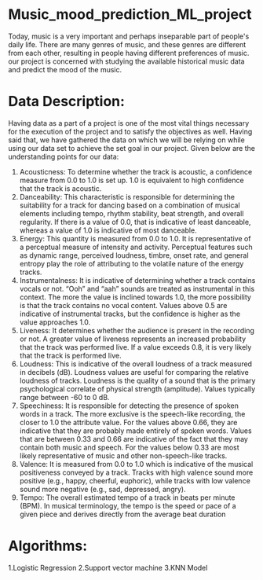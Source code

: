 # Music_mood_prediction_ML_project
Today, music is a very important and perhaps inseparable part of people's daily life. There 
are many genres of music, and these genres are different from each other, resulting in 
people having different preferences of music.
our project is concerned with studying the available historical music data and predict the mood of the music.

# Data Description: 
Having data as a part of a project is one of the most vital things necessary for the execution 
of the project and to satisfy the objectives as well. Having said that, we have gathered the 
data on which we will be relying on while using our data set to achieve the set goal in our 
project. Given below are the understanding points for our data:
1. Acousticness: To determine whether the track is acoustic, a confidence measure from 0.0 
to 1.0 is set up. 1.0 is equivalent to high confidence that the track is acoustic. 
2. Danceability: This characteristic is responsible for determining the suitability for a track for 
dancing based on a combination of musical elements including tempo, rhythm stability, beat 
strength, and overall regularity. If there is a value of 0.0, that is indicative of least danceable, 
whereas a value of 1.0 is indicative of most danceable. 
3. Energy: This quantity is measured from 0.0 to 1.0. It is representative of a perceptual 
measure of intensity and activity. Perceptual features such as dynamic range, perceived 
loudness, timbre, onset rate, and general entropy play the role of attributing to the volatile 
nature of the energy tracks.
4. Instrumentalness: It is indicative of determining whether a track contains vocals or not. 
“Ooh” and “aah” sounds are treated as instrumental in this context. The more the value is 
inclined towards 1.0, the more possibility is that the track contains no vocal content. Values 
above 0.5 are indicative of instrumental tracks, but the confidence is higher as the value 
approaches 1.0.
5. Liveness: It determines whether the audience is present in the recording or not. A greater 
value of liveness represents an increased probability that the track was performed live. If a 
value exceeds 0.8, it is very likely that the track is performed live.
6. Loudness: This is indicative of the overall loudness of a track measured in decibels (dB). 
Loudness values are useful for comparing the relative loudness of tracks. Loudness is the 
quality of a sound that is the primary psychological correlate of physical strength (amplitude). 
Values typically range between -60 to 0 dB.
7. Speechiness: It is responsible for detecting the presence of spoken words in a track. The 
more exclusive is the speech-like recording, the closer to 1.0 the attribute value. For the 
values above 0.66, they are indicative that they are probably made entirely of spoken words. 
Values that are between 0.33 and 0.66 are indicative of the fact that they may contain both 
music and speech. For the values below 0.33 are most likely representative of music and other 
non-speech-like tracks. 
8. Valence: It is measured from 0.0 to 1.0 which is indicative of the musical positiveness 
conveyed by a track. Tracks with high valence sound more positive (e.g., happy, cheerful, 
euphoric), while tracks with low valence sound more negative (e.g., sad, depressed, angry). 
9. Tempo: The overall estimated tempo of a track in beats per minute (BPM). In musical 
terminology, the tempo is the speed or pace of a given piece and derives directly from the 
average beat duration

# Algorithms:

1.Logistic Regression
2.Support vector machine
3.KNN Model
